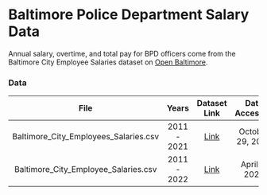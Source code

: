# Baltimore Police Department Salary Data
Annual salary, overtime, and total pay for BPD officers come from the Baltimore City Employee Salaries dataset on [Open Baltimore](https://data.baltimorecity.gov).

### Data
| File                                  | Years       | Dataset Link | Date Accessed |
|:-------------------------------------:|:-----------:|:------------:|:-------------:|
| Baltimore_City_Employees_Salaries.csv | 2011 - 2021 | [Link](https://data.baltimorecity.gov/datasets/baltimore::baltimore-city-employee-salaries/about) | October 29, 2021 |
| Baltimore_City_Employee_Salaries.csv  | 2011 - 2022 | [Link](https://data.baltimorecity.gov/datasets/baltimore::baltimore-city-employee-salaries-2/about) | April 7, 2023 |